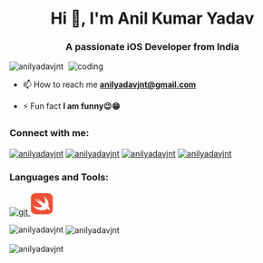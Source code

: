 <h1 align="center">Hi 👋, I'm Anil Kumar Yadav</h1>
<h3 align="center">A passionate iOS Developer from India</h3>

<img align="right" alt="coding" width="400" src="https://www.google.com/url?sa=i&url=https%3A%2F%2Fgithub.com%2Frudrabarad%2FGifs&psig=AOvVaw1LuQwwy-B5ag1WyWRtOHxs&ust=1723399805588000&source=images&cd=vfe&opi=89978449&ved=0CBAQjRxqGAoTCLj7ytuC64cDFQAAAAAdAAAAABDwAg">

<p align="left"> <img src="https://komarev.com/ghpvc/?username=anilyadavjnt&label=Profile%20views&color=0e75b6&style=flat" alt="anilyadavjnt" /> </p>

- 📫 How to reach me **anilyadavjnt@gmail.com**

- ⚡ Fun fact **I am funny😉😁**

<h3 align="left">Connect with me:</h3>
<p align="left">
<a href="https://twitter.com/anilyadavjnt" target="blank"><img align="center" src="https://raw.githubusercontent.com/rahuldkjain/github-profile-readme-generator/master/src/images/icons/Social/twitter.svg" alt="anilyadavjnt" height="30" width="40" /></a>
<a href="https://linkedin.com/in/anilyadavjnt" target="blank"><img align="center" src="https://raw.githubusercontent.com/rahuldkjain/github-profile-readme-generator/master/src/images/icons/Social/linked-in-alt.svg" alt="anilyadavjnt" height="30" width="40" /></a>
<a href="https://fb.com/anilyadavjnt" target="blank"><img align="center" src="https://raw.githubusercontent.com/rahuldkjain/github-profile-readme-generator/master/src/images/icons/Social/facebook.svg" alt="anilyadavjnt" height="30" width="40" /></a>
<a href="https://instagram.com/anilyadavjnt" target="blank"><img align="center" src="https://raw.githubusercontent.com/rahuldkjain/github-profile-readme-generator/master/src/images/icons/Social/instagram.svg" alt="anilyadavjnt" height="30" width="40" /></a>
</p>

<h3 align="left">Languages and Tools:</h3>
<p align="left"> <a href="https://git-scm.com/" target="_blank" rel="noreferrer"> <img src="https://www.vectorlogo.zone/logos/git-scm/git-scm-icon.svg" alt="git" width="40" height="40"/> </a> <a href="https://developer.apple.com/swift/" target="_blank" rel="noreferrer"> <img src="https://raw.githubusercontent.com/devicons/devicon/master/icons/swift/swift-original.svg" alt="swift" width="40" height="40"/> </a> </p>

<p><img align="left" src="https://github-readme-stats.vercel.app/api/top-langs?username=anilyadavjnt&show_icons=true&locale=en&layout=compact" alt="anilyadavjnt" /></p>

<p>&nbsp;<img align="center" src="https://github-readme-stats.vercel.app/api?username=anilyadavjnt&show_icons=true&locale=en" alt="anilyadavjnt" /></p>

<p><img align="center" src="https://github-readme-streak-stats.herokuapp.com/?user=anilyadavjnt&" alt="anilyadavjnt" /></p>
